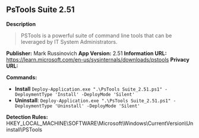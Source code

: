 ## PsTools Suite 2.51

**Description**
>PSTools is a powerful suite of command line tools that can be leveraged by IT System Administrators.

**Publisher:** Mark Russinovich
**App Version:** 2.51
**Information URL:** https://learn.microsoft.com/en-us/sysinternals/downloads/pstools
**Privacy URL:** 

**Commands:**
- **Install**
	`Deploy-Application.exe ".\PsTools Suite_2.51.ps1" -DeploymentType 'Install' -DeployMode 'Silent'`
- **Uninstall**:
	`Deploy-Application.exe ".\PsTools Suite_2.51.ps1" -DeploymentType 'Uninstall' -DeployMode 'Silent'`

**Detection Rules:**
HKEY_LOCAL_MACHINE\SOFTWARE\Microsoft\Windows\CurrentVersion\Uninstall\PSTools
